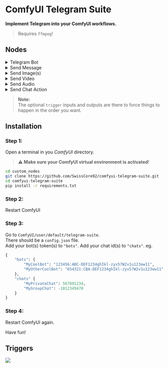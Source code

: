 # ComfyUI Telegram Suite

**Implement Telegram into your ComfyUI workflows.**

> Requires `ffmpeg`!

## Nodes

<details><summary>Telegram Bot
</summary>
This Node is to load a Bot and an optional default chat.   

You can configure this in `ComfyUI/user/default/telegram-suite/config.json`.

---
</details>

<details><summary>Send Message
</summary>
This Node is to send a text message.

---
</details>

<details><summary>Send Image(s)
</summary>
This Node is to send Images.


---
</details>

<details><summary>Send Video
</summary>
Test
</details>

<details><summary>Send Audio
</summary>
Test
</details>

<details><summary>Send Chat Action
</summary>
Test
</details>

>**Note:**  
>The optional `trigger` inputs and outputs are there to force things to happen in the order you want.  


## Installation

### Step 1:
Open a terminal in you *ComfyUI* directory.  
> **⚠️ Make sure your ComfyUI virtual environment is activated**!

```sh
cd custom_nodes
git clone https://github.com/SwissCore92/comfyui-telegram-suite.git
cd comfyui-telegram-suite
pip install -r requirements.txt
```

### Step 2: 
Restart ComfyUI

### Step 3: 
Go to `ComfyUI/user/default/telegram-suite`.  
There should be a `config.json` file.  
Add your bot(s) token(s) to `"bots"`.
Add your chat id(s) to `"chats"`.
eg.
```python
{
    "bots": {
        "MyCoolBot": "123456:ABC-DEF1234ghIkl-zyx57W2v1u123ew11",
        "MyOtherCoolBot": "654321:CBA-DEF1234ghIkl-zyx57W2v1u123ew11"
    },
    "chats" {
        "MyPrivateChat": 567891234,
        "MyGroupChat": -1012345678
    }
}
```

### Step 4:
Restart ComfyUI again.  

Have fun!

## Triggers
<img src="https://github.com/SwissCore92/comfyui-telegram-suite/blob/master/screenshots/trigger_example_tts.png">
